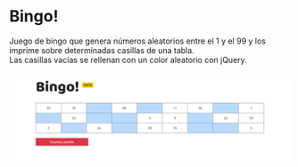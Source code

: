 # Bingo!
Juego de bingo que genera números aleatorios entre el 1 y el 99 y los imprime sobre determinadas casillas de una tabla.<br/>
Las casillas vacías se rellenan con un color aleatorio con jQuery.<br/>
<br/>
![Screenshot](https://github.com/marialc/bingo/blob/master/img/screenshot.png)
